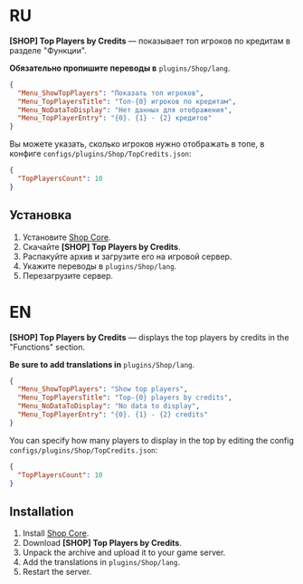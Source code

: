 # RU
**[SHOP] Top Players by Credits** — показывает топ игроков по кредитам в разделе "Функции".

**Обязательно пропишите переводы в** `plugins/Shop/lang`.
```json
{
  "Menu_ShowTopPlayers": "Показать топ игроков",
  "Menu_TopPlayersTitle": "Топ-{0} игроков по кредитам",
  "Menu_NoDataToDisplay": "Нет данных для отображения",
  "Menu_TopPlayerEntry": "{0}. {1} - {2} кредитов"
}
```

Вы можете указать, сколько игроков нужно отображать в топе, в конфиге `configs/plugins/Shop/TopCredits.json`:
```json
{
  "TopPlayersCount": 10
}
```

## Установка
1. Установите [Shop Core](https://csdevs.net/resources/shop-core-c.670/).
2. Скачайте **[SHOP] Top Players by Credits**.
3. Распакуйте архив и загрузите его на игровой сервер.
4. Укажите переводы в `plugins/Shop/lang`.
5. Перезагрузите сервер.

# EN
**[SHOP] Top Players by Credits** — displays the top players by credits in the "Functions" section.

**Be sure to add translations in** `plugins/Shop/lang`.
```json
{
  "Menu_ShowTopPlayers": "Show top players",
  "Menu_TopPlayersTitle": "Top-{0} players by credits",
  "Menu_NoDataToDisplay": "No data to display",
  "Menu_TopPlayerEntry": "{0}. {1} - {2} credits"
}
```

You can specify how many players to display in the top by editing the config `configs/plugins/Shop/TopCredits.json`:
```json
{
  "TopPlayersCount": 10
}
```

## Installation
1. Install [Shop Core](https://csdevs.net/resources/shop-core-c.670/).
2. Download **[SHOP] Top Players by Credits**.
3. Unpack the archive and upload it to your game server.
4. Add the translations in `plugins/Shop/lang`.
5. Restart the server.
